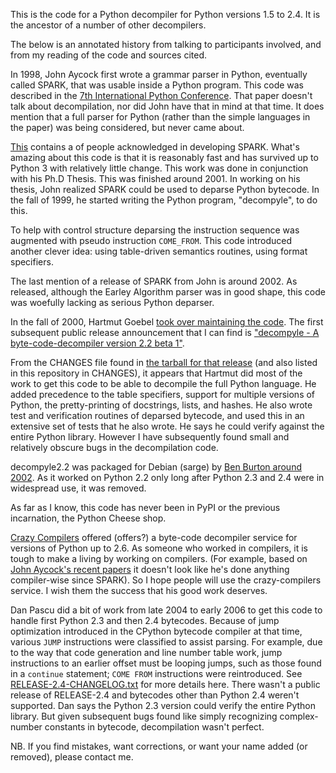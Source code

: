 This is the code for a Python decompiler for Python versions 1.5 to 2.4. It is the ancestor of a number of other decompilers.

The below is an annotated history from talking to participants involved, and from my reading of the code and sources cited.

In 1998, John Aycock first wrote a grammar parser in Python, eventually called SPARK, that was usable inside a Python program. This
code was described in the [7th International Python Conference](http://legacy.python.org/workshops/1998-11/proceedings/papers/aycock-little/aycock-little.html). That
paper doesn't talk about decompilation, nor did John have that in mind at that time. It does mention that a full parser for Python (rather than the simple languages in the paper) was being considered, but never came about.

[This](http://pages.cpsc.ucalgary.ca/~aycock/spark/content.html#contributors) contains a of people acknowledged in developing SPARK. What's amazing about this code is that it is reasonably fast and has survived up to Python 3 with relatively little change. This work was done in conjunction with his Ph.D Thesis. This was finished around 2001. In working on his thesis, John realized SPARK could be used to deparse Python bytecode. In the fall of 1999, he started writing the Python program, "decompyle", to do this.

To help with control structure deparsing the instruction sequence was augmented with pseudo instruction `COME_FROM`. This code introduced another clever idea: using table-driven semantics routines, using
format specifiers.

The last mention of a release of SPARK from John is around 2002. As released, although the Earley Algorithm parser was in good shape, this code was woefully lacking as serious Python deparser.

In the fall of 2000, Hartmut Goebel [took over maintaining the code](https://groups.google.com/forum/#!searchin/comp.lang.python/hartmut$20goebel/comp.lang.python/35s3mp4-nuY/UZALti6ujnQJ). The
first subsequent public release announcement that I can find is ["decompyle - A byte-code-decompiler version 2.2 beta 1"](https://mail.python.org/pipermail/python-announce-list/2002-February/001272.html).

From the CHANGES file found in [the tarball for that release](http://old-releases.ubuntu.com/ubuntu/pool/universe/d/decompyle2.2/decompyle2.2_2.2beta1.orig.tar.gz) (and also listed in this repository in CHANGES),
it appears that Hartmut did most of the work to get this code to be able to decompile the full Python language. He added precedence to the table specifiers, support for multiple versions of Python, the pretty-printing of docstrings, lists, and hashes. He also wrote test and verification routines of deparsed bytecode, and used this in an extensive set of tests that he also wrote. He says he could verify against the
entire Python library. However I have subsequently found small and relatively obscure bugs in the decompilation code.

decompyle2.2 was packaged for Debian (sarge) by [Ben Burton around 2002](https://packages.qa.debian.org/d/decompyle.html). As
it worked on Python 2.2 only long after Python 2.3 and 2.4 were in widespread use, it was removed.

As far as I know, this code has never been in PyPI or the previous incarnation, the Python Cheese shop.

[Crazy Compilers](http://www.crazy-compilers.com/decompyle/) offered (offers?) a byte-code decompiler service for versions of Python up to 2.6. As someone who worked in compilers, it is tough to make a living by
working on compilers. (For example, based on [John Aycock's recent papers](http://pages.cpsc.ucalgary.ca/~aycock/) it doesn't look like he's done anything compiler-wise since SPARK). So I hope people will use the crazy-compilers service. I wish them the success that his good work deserves.

Dan Pascu did a bit of work from late 2004 to early 2006 to get this code to handle first Python 2.3 and then 2.4 bytecodes. Because of jump optimization introduced in the CPython bytecode compiler at that
time, various `JUMP` instructions were classified to assist parsing. For example, due to the way that code generation and line number table work, jump instructions to an earlier offset must be looping jumps,
such as those found in a `continue` statement; `COME FROM` instructions were reintroduced.  See [RELEASE-2.4-CHANGELOG.txt](https://github.com/rocky/python-uncompyle6/blob/master/DECOMPYLE-2.4-CHANGELOG.txt)
for more details here. There wasn't a public release of RELEASE-2.4 and bytecodes other than Python 2.4 weren't supported. Dan says the Python 2.3 version could verify the entire Python library. But given subsequent bugs found like simply recognizing complex-number constants in bytecode, decompilation wasn't perfect.

NB. If you find mistakes, want corrections, or want your name added (or removed), please contact me.
